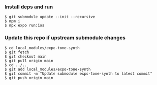 ### Install deps and run

    $ git submodule update --init --recursive
    $ npm i
    $ npx expo run:ios

### Update this repo if upstream submodule changes

    $ cd local_modules/expo-tone-synth
    $ git fetch
    $ git checkout main
    $ git pull origin main
    $ cd ../..
    $ git add local_modules/expo-tone-synth
    $ git commit -m "Update submodule expo-tone-synth to latest commit"
    $ git push origin main
